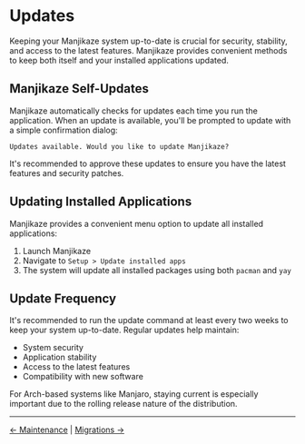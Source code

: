 # Updates

Keeping your Manjikaze system up-to-date is crucial for security, stability, and access to the latest features. Manjikaze provides convenient methods to keep both itself and your installed applications updated.

## Manjikaze Self-Updates

Manjikaze automatically checks for updates each time you run the application. When an update is available, you'll be prompted to update with a simple confirmation dialog:

```
Updates available. Would you like to update Manjikaze?
```

It's recommended to approve these updates to ensure you have the latest features and security patches.

## Updating Installed Applications

Manjikaze provides a convenient menu option to update all installed applications:

1. Launch Manjikaze
2. Navigate to `Setup > Update installed apps`
3. The system will update all installed packages using both `pacman` and `yay`

## Update Frequency

It's recommended to run the update command at least every two weeks to keep your system up-to-date. Regular updates help maintain:

- System security
- Application stability
- Access to the latest features
- Compatibility with new software

For Arch-based systems like Manjaro, staying current is especially important due to the rolling release nature of the distribution.

---

[← Maintenance](README.md) | [Migrations →](migrations.md)
